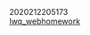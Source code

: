 <div>2020212205173</div>
<a href="webhomework">lwq_webhomework</a><br>
<a href="Final_homework"Final_homework</a><br>
